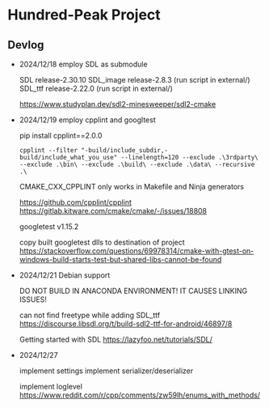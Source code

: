 # Hundred-Peak Project

## Devlog

- 2024/12/18 employ SDL as submodule

    SDL release-2.30.10
    SDL_image release-2.8.3 (run script in external/)
    SDL_ttf release-2.22.0 (run script in external/)

    https://www.studyplan.dev/sdl2-minesweeper/sdl2-cmake

- 2024/12/19 employ cpplint and googltest

    pip install cpplint==2.0.0
    ```
    cpplint --filter "-build/include_subdir,-build/include_what_you_use" --linelength=120 --exclude .\3rdparty\ --exclude .\bin\ --exclude .\build\ --exclude .\data\ --recursive .\
    ```
    CMAKE_CXX_CPPLINT only works in Makefile and Ninja generators

    https://github.com/cpplint/cpplint
    https://gitlab.kitware.com/cmake/cmake/-/issues/18808

    googletest v1.15.2

    copy built googletest dlls to destination of project
    https://stackoverflow.com/questions/69978314/cmake-with-gtest-on-windows-build-starts-test-but-shared-libs-cannot-be-found

- 2024/12/21 Debian support

    DO NOT BUILD IN ANACONDA ENVIRONMENT! IT CAUSES LINKING ISSUES!

    can not find freetype while adding SDL_ttf
    https://discourse.libsdl.org/t/build-sdl2-ttf-for-android/46897/8

    Getting started with SDL
    https://lazyfoo.net/tutorials/SDL/

- 2024/12/27

    implement settings
    implement serializer/deserializer

    implement loglevel
    https://www.reddit.com/r/cpp/comments/zw59lh/enums_with_methods/
    